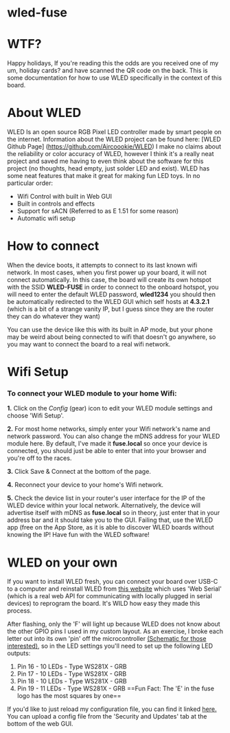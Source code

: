 # wled-fuse
# WTF?
Happy holidays, If you're reading this the odds are you received one of my um, holiday cards? and have scanned the QR code on the back. This is some documentation for how to use WLED specifically in the context of this board.
# About WLED
WLED Is an open source RGB Pixel LED controller made by smart people on the internet. Information about the WLED project can be found here: [WLED Github Page]  (https://github.com/Aircoookie/WLED)
I make no claims about the reliability or color accuracy of WLED, however I think it's a really neat project and saved me having to even think about the software for this project (no thoughts, head empty, just solder LED and exist). WLED has some neat features that make it great for making fun LED toys. In no particular order:

 - Wifi Control with built in Web GUI
 - Built in controls and effects
 - Support for sACN (Referred to as E 1.51 for some reason)
 - Automatic wifi setup 

# How to connect
When the device boots, it attempts to connect to its last known wifi network. In most cases, when you first power up your board, it will not connect automatically. In this case, the board will create its own hotspot with the SSID **WLED-FUSE** in order to connect to the onboard hotspot, you will need to enter the default WLED password, **wled1234** you should then be automatically redirected to the WLED GUI which self hosts at **4.3.2.1** (which is a bit of a strange vanity IP, but I guess since they are the router they can do whatever they want) 

You can use the device like this with its built in AP mode, but your phone may be weird about being connected to wifi that doesn't go anywhere, so you may want to connect the board to a real wifi network. 

# Wifi Setup

### To connect your WLED module to your home Wifi:

**1.**  Click on the  _Config_  (gear) icon to edit your WLED module settings and choose 'Wifi Setup'.

**2.**  For most home networks, simply enter your Wifi network's name and network password. You can also change the mDNS address for your WLED module here. By default, I've made it **fuse.local** so once your device is connected, you should just be able to enter that into your browser and you're off to the races. 

**3.**  Click Save & Connect at the bottom of the page.

**4.**  Reconnect your device to your home's Wifi network.

**5.**  Check the device list in your router's user interface for the IP of the WLED device within your local network. Alternatively, the device will advertise itself with mDNS as **fuse.local** so in theory, just enter that in your address bar and it should take you to the GUI. Failing that, use the WLED app (free on the App Store, as it is able to discover WLED boards without knowing the IP! Have fun with the WLED software!

# WLED on your own
If you want to install WLED fresh, you can connect your board over USB-C to a computer and reinstall WLED from [this website](https://install.wled.me) which uses 'Web Serial' (which is a real web API for communicating with locally plugged in serial devices) to reprogram the board. It's WILD how easy they made this process. 

After flashing, only the 'F' will light up because WLED does not know about the other GPIO pins I used in my custom layout. As an exercise, I broke each letter out into its own 'pin' off the microcontroller [(Schematic for those interested)](https://github.com/mkohler99/wled-fuse/blob/main/Electronics/Drawings/Fuse%20LED%20Board%20Schematic.pdf), so in the LED settings you'll need to set up the following LED outputs:

 1. Pin 16 - 10 LEDs - Type WS281X - GRB
 2. Pin 17 - 10 LEDs - Type WS281X - GRB
 3. Pin 18 - 10 LEDs - Type WS281X - GRB
 4. Pin 19 - 11 LEDs - Type WS281X - GRB
 ==Fun Fact: The 'E' in the fuse logo has the most squares by one==

If you'd like to just reload my configuration file, you can find it linked [here.](https://github.com/mkohler99/wled-fuse/blob/main/Config/wled_cfg_fuse.json) You can upload a config file from the 'Security and Updates' tab at the bottom of the web GUI.
 
